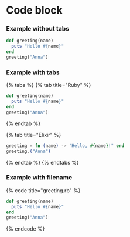 # Code block

### Example without tabs

```ruby
def greeting(name)
  puts "Hello #{name}"
end
greeting("Anna")
```

### Example with tabs

{% tabs %}
{% tab title="Ruby" %}
```ruby
def greeting(name)
  puts "Hello #{name}"
end
greeting("Anna")
```
{% endtab %}

{% tab title="Elixir" %}
```elixir
greeting = fn (name) -> "Hello, #{name}!" end
greeting.("Anna")
```
{% endtab %}
{% endtabs %}

### Example with filename

{% code title="greeting.rb" %}
```ruby
def greeting(name)
  puts "Hello #{name}"
end
greeting("Anna")
```
{% endcode %}

